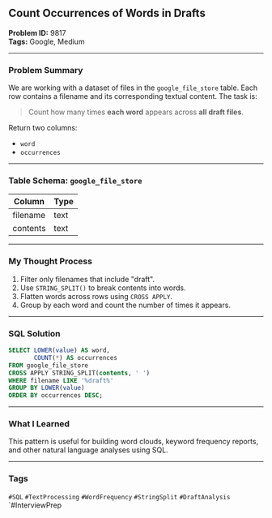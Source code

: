 ## Count Occurrences of Words in Drafts

**Problem ID:** 9817  
**Tags:** Google, Medium  


---

### Problem Summary

We are working with a dataset of files in the `google_file_store` table. Each row contains a filename and its corresponding textual content. The task is:
> Count how many times **each word** appears across **all draft files**.

Return two columns:
- `word`
- `occurrences`

---

### Table Schema: `google_file_store`

| Column   | Type |
|----------|------|
| filename | text |
| contents | text |

---

### My Thought Process

1. Filter only filenames that include "draft".
2. Use `STRING_SPLIT()` to break contents into words.
3. Flatten words across rows using `CROSS APPLY`.
4. Group by each word and count the number of times it appears.

---

### SQL Solution

```sql
SELECT LOWER(value) AS word,
       COUNT(*) AS occurrences
FROM google_file_store
CROSS APPLY STRING_SPLIT(contents, ' ')
WHERE filename LIKE '%draft%'
GROUP BY LOWER(value)
ORDER BY occurrences DESC;
```

---

### What I Learned

This pattern is useful for building word clouds, keyword frequency reports, and other natural language analyses using SQL.

---

### Tags
`#SQL` `#TextProcessing` `#WordFrequency` `#StringSplit` `#DraftAnalysis` `#InterviewPrep
